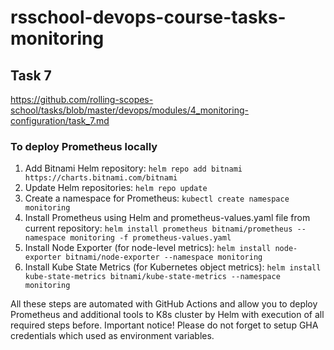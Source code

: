 # rsschool-devops-course-tasks-monitoring


## Task 7
https://github.com/rolling-scopes-school/tasks/blob/master/devops/modules/4_monitoring-configuration/task_7.md

### To deploy Prometheus locally
1. Add Bitnami Helm repository:
`helm repo add bitnami https://charts.bitnami.com/bitnami`
2. Update Helm repositories:
`helm repo update`
3. Create a namespace for Prometheus:
`kubectl create namespace monitoring`
4. Install Prometheus using Helm and prometheus-values.yaml file from current repository:
`helm install prometheus bitnami/prometheus --namespace monitoring -f prometheus-values.yaml`
5. Install Node Exporter (for node-level metrics):
`helm install node-exporter bitnami/node-exporter --namespace monitoring`
6. Install Kube State Metrics (for Kubernetes object metrics):
`helm install kube-state-metrics bitnami/kube-state-metrics --namespace monitoring`

All these steps are automated with GitHub Actions and allow you to deploy Prometheus and additional tools to K8s cluster by Helm with execution of all required steps before.
Important notice! Please do not forget to setup GHA credentials which used as environment variables.